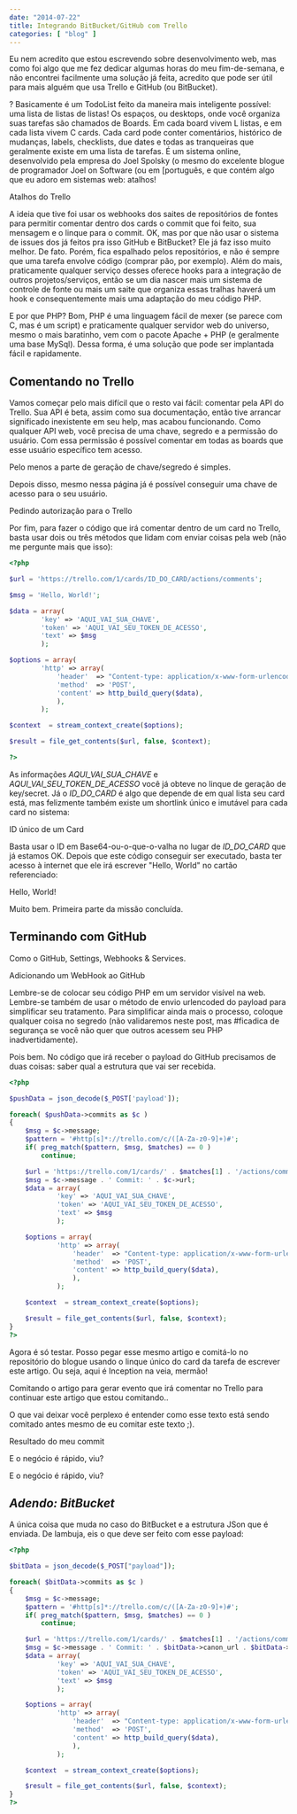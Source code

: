 ```yaml
---
date: "2014-07-22"
title: Integrando BitBucket/GitHub com Trello
categories: [ "blog" ]
---
```

Eu nem acredito que estou escrevendo sobre desenvolvimento web, mas como foi algo que me fez dedicar algumas horas do meu fim-de-semana, e não encontrei facilmente uma solução já feita, acredito que pode ser útil para mais alguém que usa Trello e GitHub (ou BitBucket).

? Basicamente é um TodoList feito da maneira mais inteligente possível: uma lista de listas de listas! Os espaços, ou desktops, onde você organiza suas tarefas são chamados de Boards. Em cada board vivem L listas, e em cada lista vivem C cards. Cada card pode conter comentários, histórico de mudanças, labels, checklists, due dates e todas as tranqueiras que geralmente existe em uma lista de tarefas. É um sistema online, desenvolvido pela empresa do Joel Spolsky (o mesmo do excelente blogue de programador Joel on Software (ou em [português, e que contém algo que eu adoro em sistemas web: atalhos!

Atalhos do Trello

A ideia que tive foi usar os webhooks dos saites de repositórios de fontes para permitir comentar dentro dos cards o commit que foi feito, sua mensagem e o linque para o commit. OK, mas por que não usar o sistema de issues dos já feitos pra isso GitHub e BitBucket? Ele já faz isso muito melhor. De fato. Porém, fica espalhado pelos repositórios, e não é sempre que uma tarefa envolve código (comprar pão, por exemplo). Além do mais, praticamente qualquer serviço desses oferece hooks para a integração de outros projetos/serviços, então se um dia nascer mais um sistema de controle de fonte ou mais um saite que organiza essas tralhas haverá um hook e consequentemente mais uma adaptação do meu código PHP.

E por que PHP? Bom, PHP é uma linguagem fácil de mexer (se parece com C, mas é um script) e praticamente qualquer servidor web do universo, mesmo o mais baratinho, vem com o pacote Apache + PHP (e geralmente uma base MySql). Dessa forma, é uma solução que pode ser implantada fácil e rapidamente.

## Comentando no Trello

Vamos começar pelo mais difícil que o resto vai fácil: comentar pela API do Trello. Sua API é beta, assim como sua documentação, então tive arrancar significado inexistente em seu help, mas acabou funcionando. Como qualquer API web, você precisa de uma chave, segredo e a permissão do usuário. Com essa permissão é possível comentar em todas as boards que esse usuário específico tem acesso.

Pelo menos a parte de geração de chave/segredo é simples.

Depois disso, mesmo nessa página já é possível conseguir uma chave de acesso para o seu usuário.

Pedindo autorização para o Trello

Por fim, para fazer o código que irá comentar dentro de um card no Trello, basta usar dois ou três métodos que lidam com enviar coisas pela web (não me pergunte mais que isso):

```php
<?php

$url = 'https://trello.com/1/cards/ID_DO_CARD/actions/comments';

$msg = 'Hello, World!';

$data = array(
        'key' => 'AQUI_VAI_SUA_CHAVE', 
        'token' => 'AQUI_VAI_SEU_TOKEN_DE_ACESSO',
        'text' => $msg
        );

$options = array(
        'http' => array(
            'header'  => "Content-type: application/x-www-form-urlencoded\r\n",
            'method'  => 'POST',
            'content' => http_build_query($data),
            ),
        );

$context  = stream_context_create($options);

$result = file_get_contents($url, false, $context);

?>

```

As informações _AQUI_VAI_SUA_CHAVE_ e _AQUI_VAI_SEU_TOKEN_DE_ACESSO_ você já obteve no linque de geração de key/secret. Já o _ID_DO_CARD_ é algo que depende de em qual lista seu card está, mas felizmente também existe um shortlink único e imutável para cada card no sistema:

ID único de um Card

Basta usar o ID em Base64-ou-o-que-o-valha no lugar de _ID_DO_CARD_ que já estamos OK. Depois que este código conseguir ser executado, basta ter acesso à internet que ele irá escrever "Hello, World" no cartão referenciado:

Hello, World!

Muito bem. Primeira parte da missão concluída.

## Terminando com GitHub

Como o GitHub, Settings, Webhooks & Services.

Adicionando um WebHook ao GitHub

Lembre-se de colocar seu código PHP em um servidor visível na web. Lembre-se também de usar o método de envio urlencoded do payload para simplificar seu tratamento. Para simplificar ainda mais o processo, coloque qualquer coisa no segredo (não validaremos neste post, mas #ficadica de segurança se você não quer que outros acessem seu PHP inadvertidamente).

Pois bem. No código que irá receber o payload do GitHub precisamos de duas coisas: saber qual a estrutura que vai ser recebida.

```php
<?php

$pushData = json_decode($_POST['payload']);

foreach( $pushData->commits as $c )
{
    $msg = $c->message;
    $pattern = '#http[s]*://trello.com/c/([A-Za-z0-9]+)#';
    if( preg_match($pattern, $msg, $matches) == 0 )
        continue;

    $url = 'https://trello.com/1/cards/' . $matches[1] . '/actions/comments';
    $msg = $c->message . ' Commit: ' . $c->url;
    $data = array(
            'key' => 'AQUI_VAI_SUA_CHAVE', 
            'token' => 'AQUI_VAI_SEU_TOKEN_DE_ACESSO',
            'text' => $msg
            );

    $options = array(
            'http' => array(
                'header'  => "Content-type: application/x-www-form-urlencoded\r\n",
                'method'  => 'POST',
                'content' => http_build_query($data),
                ),
            );

    $context  = stream_context_create($options);

    $result = file_get_contents($url, false, $context);
}
?>

```

Agora é só testar. Posso pegar esse mesmo artigo e comitá-lo no repositório do blogue usando o linque único do card da tarefa de escrever este artigo. Ou seja, aqui é Inception na veia, mermão!

Comitando o artigo para gerar evento que irá comentar no Trello para continuar este artigo que estou comitando..

O que vai deixar você perplexo é entender como esse texto está sendo comitado antes mesmo de eu comitar este texto ;).

Resultado do meu commit

E o negócio é rápido, viu?

E o negócio é rápido, viu?

## _Adendo: BitBucket_

A única coisa que muda no caso do BitBucket e a estrutura JSon que é enviada. De lambuja, eis o que deve ser feito com esse payload:

```php
<?php

$bitData = json_decode($_POST["payload"]);

foreach( $bitData->commits as $c )
{
    $msg = $c->message;
    $pattern = '#http[s]*://trello.com/c/([A-Za-z0-9]+)#';
    if( preg_match($pattern, $msg, $matches) == 0 )
        continue;

    $url = 'https://trello.com/1/cards/' . $matches[1] . '/actions/comments';
    $msg = $c->message . ' Commit: ' . $bitData->canon_url . $bitData->repository->absolute_url . 'commits/' . $c->raw_node;
    $data = array(
            'key' => 'AQUI_VAI_SUA_CHAVE', 
            'token' => 'AQUI_VAI_SEU_TOKEN_DE_ACESSO',
            'text' => $msg
            );

    $options = array(
            'http' => array(
                'header'  => "Content-type: application/x-www-form-urlencoded\r\n",
                'method'  => 'POST',
                'content' => http_build_query($data),
                ),
            );

    $context  = stream_context_create($options);

    $result = file_get_contents($url, false, $context);
}
?>

```

